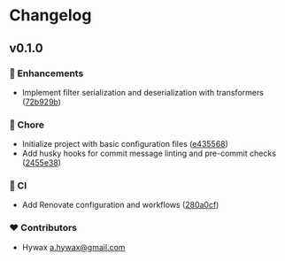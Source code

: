 # Changelog


## v0.1.0


### 🚀 Enhancements

- Implement filter serialization and deserialization with transformers ([72b929b](https://github.com/uplora/serializer/commit/72b929b))

### 🏡 Chore

- Initialize project with basic configuration files ([e435568](https://github.com/uplora/serializer/commit/e435568))
- Add husky hooks for commit message linting and pre-commit checks ([2455e38](https://github.com/uplora/serializer/commit/2455e38))

### 🤖 CI

- Add Renovate configuration and workflows ([280a0cf](https://github.com/uplora/serializer/commit/280a0cf))

### ❤️ Contributors

- Hywax <a.hywax@gmail.com>

